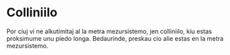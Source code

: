 # Colliniilo

Por ciuj vi ne alkutimitaj al la metra mezursistemo, jen colliniilo, kiu estas
proksimume unu piedo longa. Bedaurinde, preskau cio alie estas en la metra
mezursistemo.
